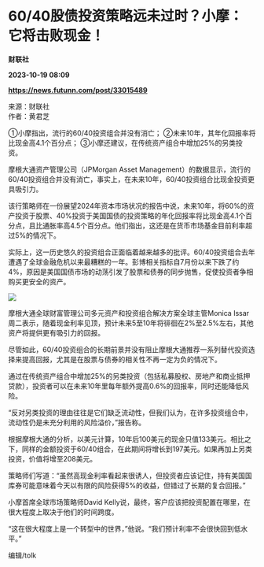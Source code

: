# 60/40股债投资策略远未过时？小摩：它将击败现金！
**财联社**

**2023-10-19 08:09**

**https://news.futunn.com/post/33015489**

来源：财联社  
作者：黄君芝

①小摩指出，流行的60/40投资组合并没有消亡； ②未来10年，其年化回报率将比现金高4.1个百分点； ③小摩还建议，在传统资产组合中增加25%的另类投资。

摩根大通资产管理公司（JPMorgan Asset Management）的数据显示，流行的60/40投资组合并没有消亡，事实上，在未来10年，60/40投资组合比现金投资更具吸引力。

该行策略师在一份展望2024年资本市场状况的报告中说，未来10年，将60%的资产投资于股票、40%投资于美国国债的投资策略的年化回报率将比现金高4.1个百分点，且比通胀率高4.5个百分点。他们指出，这还是在货币市场基金目前利率超过5%的情况下。

实际上，这一历史悠久的投资组合正面临着越来越多的批评。60/40投资组合去年遭遇了全球金融危机以来最糟糕的一年。彭博相关指标自7月份以来下跌了约4%，原因是美国国债市场的动荡引发了股票和债券的同步抛售，促使投资者争相购买更安全的资产。

![](https://postimg.futunn.com/16976992394053810718358.png)

摩根大通全球财富管理公司多元资产和投资组合解决方案全球主管Monica Issar周二表示，随着现金利率见顶，预计未来5至10年将徘徊在2%至2.5%左右，其他资产将提供更有吸引力的回报。

尽管如此，60/40投资组合的长期前景并没有阻止摩根大通推荐一系列替代投资选择来提高回报，尤其是在股票与债券的相关性不再一定为负的情况下。

通过在传统资产组合中增加25%的另类投资（包括私募股权、房地产和商业抵押贷款），投资者可以在未来10年里每年额外提高0.6%的回报率，同时还能降低风险。

“反对另类投资的理由往往是它们缺乏流动性，但我们认为，在许多投资组合中，流动性仍是未充分利用的风险溢价，”报告称。

根据摩根大通的分析，以美元计算，10年后100美元的现金只值133美元。相比之下，同样的金额投资于60/40组合，在此期间将增长到197美元。如果再加上另类投资，价值将增至208美元。

策略师们写道：“虽然高现金利率看起来很诱人，但投资者应该记住，持有美国国库券可能意味着今天以有限的风险获得5%的收益，但错过了长期的复合回报。”

小摩首席全球市场策略师David Kelly说，最终，客户应该把投资配置在哪里，在很大程度上取决于他们的时间跨度。

“这在很大程度上是一个转型中的世界，”他说。“我们预计利率不会很快回到低水平。”

编辑/tolk